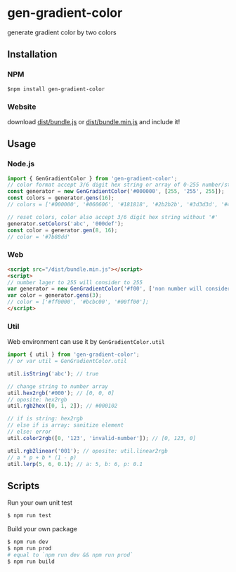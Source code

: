 # gen-gradient-color
generate gradient color by two colors

## Installation

### NPM

```shell
$npm install gen-gradient-color
```

### Website

download [dist/bundle.js](evan361425/gen-gradient-color/blob/master/dist/bundle.js) or [dist/bundle.min.js](evan361425/gen-gradient-color/blob/master/dist/bundle.min.js) and include it!

## Usage

### Node.js

```js
import { GenGradientColor } from 'gen-gradient-color';
// color format accept 3/6 digit hex string or array of 0-255 number/string
const generator = new GenGradientColor('#000000', [255, '255', 255]);
const colors = generator.gens(16);
// colors = ['#000000', '#060606', '#181818', '#2b2b2b', '#3d3d3d', '#4f4f4f', '#616161', '#737373', '#858585', '#979797', '#a8a8a8', '#bababa', '#cbcbcb', '#dddddd', '#efefef', '#ffffff'];

// reset colors, color also accept 3/6 digit hex string without '#'
generator.setColors('abc', '000def');
const color = generator.gen(8, 16);
// color = '#7b88dd'
```

### Web

```html
<script src="/dist/bundle.min.js"></script>
<script>
// number lager to 255 will consider to 255
var generator = new GenGradientColor('#f00', ['non number will consider as 0', 300, 0]);
var color = generator.gens(3);
// color = ['#ff0000', '#bcbc00', '#00ff00'];
</script>
```

### Util

Web environment can use it by `GenGradientColor.util`

```js
import { util } from 'gen-gradient-color';
// or var util = GenGradientColor.util

util.isString('abc'); // true

// change string to number array
util.hex2rgb('#000'); // [0, 0, 0]
// oposite: hex2rgb
util.rgb2hex([0, 1, 2]); // #000102

// if is string: hex2rgb
// else if is array: sanitize element
// else: error
util.color2rgb([0, '123', 'invalid-number']); // [0, 123, 0]

util.rgb2linear('001'); // oposite: util.linear2rgb
// a * p + b * (1 - p)
util.lerp(5, 6, 0.1); // a: 5, b: 6, p: 0.1
```

## Scripts

Run your own unit test

```bash
$ npm run test
```

Build your own package

``` bash
$ npm run dev
$ npm run prod
# equal to `npm run dev && npm run prod`
$ npm run build
```
